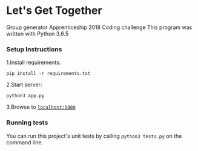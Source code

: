 # Let's Get Together

Group generator
Apprenticeship 2018 Coding challenge
This program was written with Python 3.6.5


### Setup Instructions

1.Install requirements:

`pip install -r requirements.txt`

2.Start server:

`python3 app.py`

3.Browse to [`localhost:5000`](http://127.0.0.1:5000/)   



### Running tests
You can run this project's unit tests by calling `python3 tests.py` on the command line.
